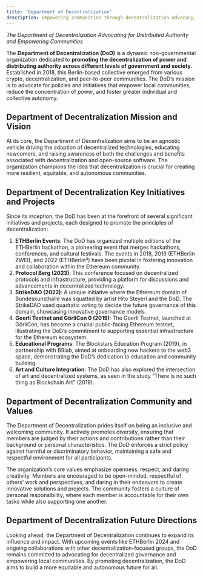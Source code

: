 ```yaml
---
title: 'Department of Decentralization'
description: Empowering communities through decentralization advocacy, the Department of Decentralization promotes innovative decentralized technologies.
---
```


*The Department of Decentralization Advocating for Distributed Authority and Empowering Communities*

The **Department of Decentralization (DoD)** is a dynamic non-governmental organization dedicated to **promoting the decentralization of power and distributing authority across different levels of government and society**. Established in 2018, this Berlin-based collective emerged from various crypto, decentralization, and peer-to-peer communities. The DoD’s mission is to advocate for policies and initiatives that empower local communities, reduce the concentration of power, and foster greater individual and collective autonomy.

## Department of Decentralization Mission and Vision
At its core, the Department of Decentralization aims to be an agnostic vehicle driving the adoption of decentralized technologies, educating newcomers, and raising awareness of both the challenges and benefits associated with decentralization and open-source software. The organization champions the idea that decentralization is crucial for creating more resilient, equitable, and autonomous communities.

## Department of Decentralization Key Initiatives and Projects
Since its inception, the DoD has been at the forefront of several significant initiatives and projects, each designed to promote the principles of decentralization:

1. **ETHBerlin Events**: The DoD has organized multiple editions of the ETHBerlin hackathon, a pioneering event that merges hackathons, conferences, and cultural festivals. The events in 2018, 2019 (ETHBerlin ZWEI), and 2022 (ETHBerlin³) have been pivotal in fostering innovation and collaboration within the Ethereum community.
2. **Protocol Berg (2023)**: This conference focused on decentralized protocols and infrastructure, providing a platform for discussions and advancements in decentralized technology.
3. **StrikeDAO (2022)**: A unique initiative where the Ethereum domain of Bundeskunsthalle was squatted by artist Hito Steyerl and the DoD. The StrikeDAO used quadratic voting to decide the future governance of this domain, showcasing innovative governance models.
4. **Goerli Testnet and GörliCon 0 (2019)**: The Goerli Testnet, launched at GörliCon, has become a crucial public-facing Ethereum testnet, illustrating the DoD’s commitment to supporting essential infrastructure for the Ethereum ecosystem.
5. **Educational Programs**: The Blockstars Education Program (2019), in partnership with B9lab, aimed at onboarding new hackers to the web3 space, demonstrating the DoD’s dedication to education and community building.
6. **Art and Culture Integration**: The DoD has also explored the intersection of art and decentralized systems, as seen in the study “There is no such thing as Blockchain Art” (2019).

## Department of Decentralization Community and Values
The Department of Decentralization prides itself on being an inclusive and welcoming community. It actively promotes diversity, ensuring that members are judged by their actions and contributions rather than their background or personal characteristics. The DoD enforces a strict policy against harmful or discriminatory behavior, maintaining a safe and respectful environment for all participants.

The organization’s core values emphasize openness, respect, and daring creativity. Members are encouraged to be open-minded, respectful of others’ work and perspectives, and daring in their endeavors to create innovative solutions and projects. The community fosters a culture of personal responsibility, where each member is accountable for their own tasks while also supporting one another.

## Department of Decentralization Future Directions
Looking ahead, the Department of Decentralization continues to expand its influence and impact. With upcoming events like ETHBerlin 2024 and ongoing collaborations with other decentralization-focused groups, the DoD remains committed to advocating for decentralized governance and empowering local communities. By promoting decentralization, the DoD aims to build a more equitable and autonomous future for all.
